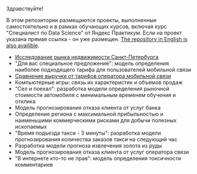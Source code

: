 Здравствуйте!

В этом репозитории размещаются проекты, выполненные самостоятельно и в рамках обучающих курсов, включая курс "Специалист по Data Science" от Яндекс Практикум. Если на проект указана прямая ссылка - он уже размещен. [The repository in English is also availible](https://github.com/idrv/portfolio-eng).

- [Исследование рынка недвижимости Санкт-Петербурга](https://github.com/idrv/portfolio-rus/tree/main/Saint-PetersburgRealtyStudy)
- "Для вас специальное предложение": модель определения наиболее подходящего тарифа для пользователей мобильной связи
- [Сравнение выручки от тарифов оператора мобильной связи](https://github.com/idrv/portfolio-rus/blob/main/CompairingRevenuesCellPhonePlans/README.md)
- Компьютерные игры: связь их характеристик и объемов продаж
- "Сел и поехал": разработка модели определения рыночной стоимости автомобиля с минимальным временем обучения и отклика
- Модель прогнозирования отказа клиента от услуг банка
- Определение региона с максимальной прибыльностью и наименьшими коммерческими рисками для добычи полезных ископаемых
- "Время подъезда такси - 3 минуты": разработка модели прогнозирования количества заказов такси на следующий час
- Разработка модели прогноза извлечения золота из руды
- Модель прогнозирования отказа клиента от услуг оператора связи
- "В интернете кто-то не прав": модель определения токсичности комментариев
